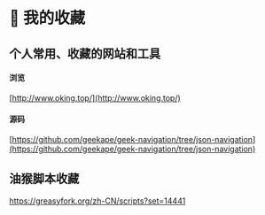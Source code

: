 #  👔 我的收藏

## 个人常用、收藏的网站和工具

#### 浏览
 [http://www.oking.top/](http://www.oking.top/)

#### 源码
[https://github.com/geekape/geek-navigation/tree/json-navigation](https://github.com/geekape/geek-navigation/tree/json-navigation)

## 油猴脚本收藏
https://greasyfork.org/zh-CN/scripts?set=14441
